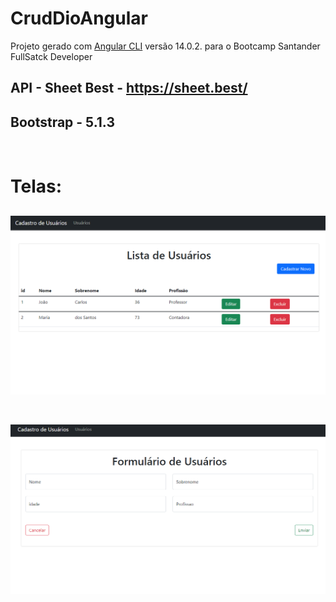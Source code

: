 # CrudDioAngular

Projeto gerado com [Angular CLI](https://github.com/angular/angular-cli) versão 14.0.2. para o Bootcamp Santander FullSatck Developer

## API - Sheet Best  - https://sheet.best/

## Bootstrap - 5.1.3

&nbsp;
# Telas:



![CRUD Angular](./imgs/index.png)
&nbsp;
---
![CRUD Angular](./imgs/cadastro.png)